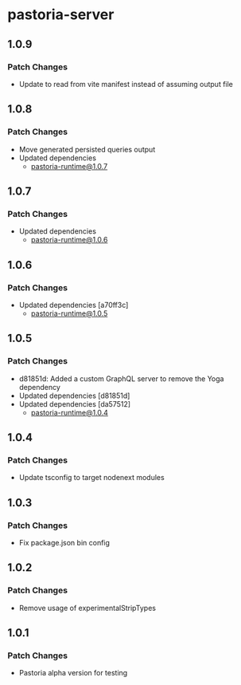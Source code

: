 # pastoria-server

## 1.0.9

### Patch Changes

- Update to read from vite manifest instead of assuming output file

## 1.0.8

### Patch Changes

- Move generated persisted queries output
- Updated dependencies
  - pastoria-runtime@1.0.7

## 1.0.7

### Patch Changes

- Updated dependencies
  - pastoria-runtime@1.0.6

## 1.0.6

### Patch Changes

- Updated dependencies [a70ff3c]
  - pastoria-runtime@1.0.5

## 1.0.5

### Patch Changes

- d81851d: Added a custom GraphQL server to remove the Yoga dependency
- Updated dependencies [d81851d]
- Updated dependencies [da57512]
  - pastoria-runtime@1.0.4

## 1.0.4

### Patch Changes

- Update tsconfig to target nodenext modules

## 1.0.3

### Patch Changes

- Fix package.json bin config

## 1.0.2

### Patch Changes

- Remove usage of experimentalStripTypes

## 1.0.1

### Patch Changes

- Pastoria alpha version for testing
